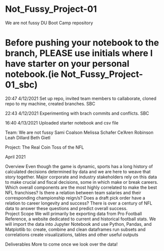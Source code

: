# Not_Fussy_Project-01
We are not fussy DU Boot Camp repository
# Before pushing your notebook to the branch, PLEASE use initials where I have starter on your personal notebook.(ie Not_Fussy_Project-01_sbc) 
20:47 4/12/2021 Set up repo, invited team members to callaborate, cloned repo to my machine, created branches. SBC

22:43 4/12/2021 Experimenting with brach commits and conflicts. SBC

16:40 4/13/2021 Uploaded starter notebook and csv file

Team: We are not fussy
Sami Coalson
Melissa Schafer
Ce’Aren Robinson
Leah Dillard
Beth Gietl

Project: The Real Coin Toss of the NFL

April 2021

Overview
Even though the game is dynamic, sports has a long history of calculated decisions determined by data and we are here to weave that story together. Major corporate and industry stakeholders rely on this data to make crucial and fiscal decisions, some in which make or break careers. Which overall components are the most highly correlated to make the best NFL franchises? Is there a relation between team salaries and their corresponding championship reign/s? Does a draft pick order have a relation to career longevity and success? There is over a century of NFL data to answer these questions and predict overall success.  
Project Scope
We will primarily be exporting data from Pro Football Reference, a website dedicated to current and historical football stats. We will import the data into Jupyter Notebook and use Python, Pandas, and Matplotlib to: 
create, combine and clean dataframes 
run subsets and correlations
create visualizations, tables and other useful outputs

Deliverables
More to come once we look over the data!
